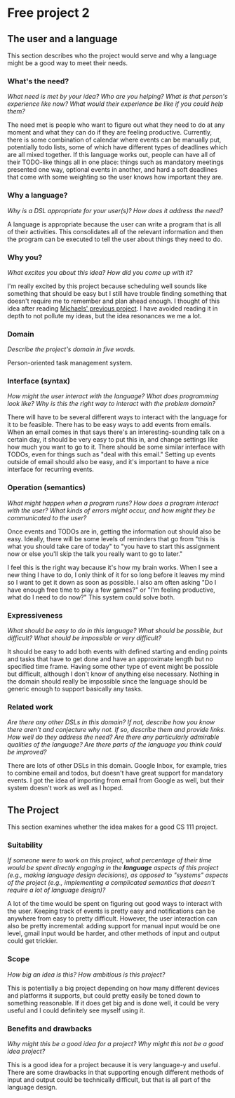 # Free project 2


## The user and a language
This section describes who the project would serve and why a language might be a
good way to meet their needs.


### What's the need?
_What need is met by your idea? Who are you helping? What is that person's
experience like now? What would their experience be like if you could help 
them?_

The need met is people who want to figure out what they need to do at any
moment and what they can do if they are feeling productive. Currently, there is
some combination of calendar where events can be manually put, potentially todo
lists, some of which have different types of deadlines which are all mixed
together. If this language works out, people can have all of their TODO-like
things all in one place: things such as mandatory meetings presented one way,
optional events in another, and hard a soft deadlines that come with some
weighting so the user knows how important they are.

### Why a language?
_Why is a DSL appropriate for your user(s)? How does it address the need?_

A language is appropriate because the user can write a program that is all of
their activities. This consolidates all of the relevant information and then
the program can be executed to tell the user about things they need to do.

### Why you?
_What excites you about this idea? How did you come up with it?_

I'm really excited by this project because scheduling well sounds like
something that should be easy but I still have trouble finding something that
doesn't require me to remember and plan ahead enough. I thought of this idea
after reading [Michaels' previous project](https://github.com/mculhane/dPete).
I have avoided reading it in depth to not pollute my ideas, but the idea
resonances we me a lot.

### Domain
_Describe the project's domain in five words._

Person-oriented task management system.

### Interface (syntax)
_How might the user interact with the language? What does programming look 
like? Why is this the right way to interact with the problem domain?_ 

There will have to be several different ways to interact with the language for
it to be feasible. There has to be easy ways to add events from emails. When an
email comes in that says there's an interesting-sounding talk on a certain day,
it should be very easy to put this in, and change settings like how much you
want to go to it. There should be some similar interface with TODOs, even for
things such as "deal with this email." Setting up events outside of email
should also be easy, and it's important to have a nice interface for recurring
events.

### Operation (semantics)
_What might happen when a program runs? How does a program interact with the
user? What kinds of errors might occur, and how might they be communicated to
the user?_


Once events and TODOs are in, getting the information out should also be easy.
Ideally, there will be some levels of reminders that go from "this is what you
should take care of today" to "you have to start this assignment now or else
you'll skip the talk you really want to go to later."

I feel this is the right way because it's how my brain works. When I see a new
thing I have to do, I only think of it for so long before it leaves my mind so
I want to get it down as soon as possible. I also am often asking "Do I have
enough free time to play a few games?" or "I'm feeling productive, what do I
need to do now?" This system could solve both.

### Expressiveness
_What should be easy to do in this language? What should be possible, but
difficult? What should be impossible or very difficult?_

It should be easy to add both events with defined starting and ending points
and tasks that have to get done and have an approximate length but no specified
time frame. Having some other type of event might be possible but difficult,
although I don't know of anything else necessary. Nothing in the domain should
really be impossible since the language should be generic enough to support
basically any tasks.

### Related work
_Are there any other DSLs in this domain? If not, describe how you know there
aren't and conjecture why not. If so, describe them and provide links. How well 
do they address the need? Are there any particularly admirable qualities of the
language? Are there parts of the language you think could be improved?_

There are lots of other DSLs in this domain. Google Inbox, for example, tries
to combine email and todos, but doesn't have great support for mandatory
events. I got the idea of importing from email from Google as well, but their
system doesn't work as well as I hoped.

## The Project
This section examines whether the idea makes for a good CS 111 project.


### Suitability
_If someone were to work on this project, what percentage of their time would be
spent directly engaging in the **language** aspects of this project (e.g.,
making language design decisions), as opposed to "systems" aspects of the
project (e.g., implementing a complicated semantics that doesn't require a lot
of language design)?_

A lot of the time would be spent on figuring out good ways to interact with the
user. Keeping track of events is pretty easy and notifications can be anywhere
from easy to pretty difficult. However, the user interaction can also be pretty
incremental: adding support for manual input would be one level, gmail input
would be harder, and other methods of input and output could get trickier.

### Scope
_How big an idea is this? How ambitious is this project?_

This is potentially a big project depending on how many different devices and
platforms it supports, but could pretty easily be toned down to something
reasonable. If it does get big and is done well, it could be very useful and I
could definitely see myself using it.

### Benefits and drawbacks
_Why might this be a good idea for a project? Why might this not be a good idea 
project?_

This is a good idea for a project because it is very language-y and useful.
There are some drawbacks in that supporting enough different methods of input
and output could be technically difficult, but that is all part of the language
design.
